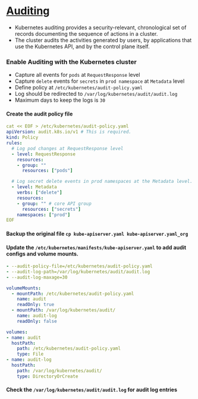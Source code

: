 # [Auditing](https://kubernetes.io/docs/tasks/debug-application-cluster/audit/)

 - Kubernetes auditing provides a security-relevant, chronological set of records documenting the sequence of actions in a cluster. 
 - The cluster audits the activities generated by users, by applications that use the Kubernetes API, and by the control plane itself.

### Enable Auditing with the Kubernetes cluster 
 - Capture all events for `pods` at `RequestResponse` level
 - Capture `delete` events for `secrets` in `prod namespace` at `Metadata` level
 - Define policy at `/etc/kubernetes/audit-policy.yaml` 
 - Log should be redirected to `/var/log/kubernetes/audit/audit.log`
 - Maximum days to keep the logs is `30`

#### Create the audit policy file

```yaml
cat << EOF > /etc/kubernetes/audit-policy.yaml
apiVersion: audit.k8s.io/v1 # This is required.
kind: Policy
rules:
  # Log pod changes at RequestResponse level
  - level: RequestResponse
    resources:
    - group: ""
      resources: ["pods"]

  # Log secret delete events in prod namespaces at the Metadata level.
  - level: Metadata
    verbs: ["delete"]
    resources:
    - group: "" # core API group
      resources: ["secrets"]
    namespaces: ["prod"]
EOF
```

#### Backup the original file `cp kube-apiserver.yaml kube-apiserver.yaml_org` 

#### Update the `/etc/kubernetes/manifests/kube-apiserver.yaml` to add audit configs and volume mounts.

```yaml
- --audit-policy-file=/etc/kubernetes/audit-policy.yaml
- --audit-log-path=/var/log/kubernetes/audit/audit.log
- --audit-log-maxage=30
```

```yaml
volumeMounts:
  - mountPath: /etc/kubernetes/audit-policy.yaml
    name: audit
    readOnly: true
  - mountPath: /var/log/kubernetes/audit/
    name: audit-log
    readOnly: false

volumes:
- name: audit
  hostPath:
    path: /etc/kubernetes/audit-policy.yaml
    type: File
- name: audit-log
  hostPath:
    path: /var/log/kubernetes/audit/
    type: DirectoryOrCreate
```

#### Check the `/var/log/kubernetes/audit/audit.log` for audit log entries
